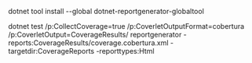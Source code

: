 dotnet tool install --global dotnet-reportgenerator-globaltool

dotnet test /p:CollectCoverage=true /p:CoverletOutputFormat=cobertura /p:CoverletOutput=CoverageResults/
reportgenerator -reports:CoverageResults/coverage.cobertura.xml -targetdir:CoverageReports -reporttypes:Html

